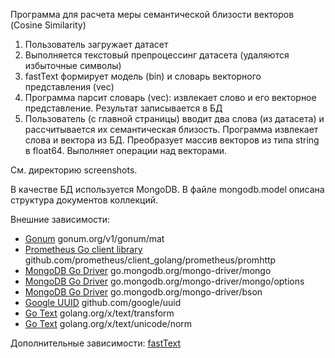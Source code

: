 Программа для расчета меры семантической близости векторов (Cosine Similarity)

1. Пользователь загружает датасет
2. Выполняется текстовый препроцессинг датасета (удаляются избыточные символы)
3. fastText формирует модель (bin) и словарь векторного представления (vec)
4. Программа парсит словарь (vec): извлекает слово и его векторное представление. Результат записывается в БД
5. Пользователь (с главной страницы) вводит два слова (из датасета) и рассчитывается их семантическая близость. Программа извлекает слова и вектора из БД. Преобразует массив векторов из типа string в float64. Выполняет операции над векторами.

См. директорию screenshots.

В качестве БД используется MongoDB.
В файле mongodb.model описана структура документов коллекций.  

Внешние зависимости:
- [Gonum](https://github.com/gonum/gonum) gonum.org/v1/gonum/mat
- [Prometheus Go client library](https://github.com/prometheus/client_golang) github.com/prometheus/client_golang/prometheus/promhttp
- [MongoDB Go Driver](https://github.com/mongodb/mongo-go-driver) go.mongodb.org/mongo-driver/mongo
- [MongoDB Go Driver](https://github.com/mongodb/mongo-go-driver) go.mongodb.org/mongo-driver/mongo/options
- [MongoDB Go Driver](https://github.com/mongodb/mongo-go-driver) go.mongodb.org/mongo-driver/bson
- [Google UUID](https://github.com/google/uuid) github.com/google/uuid
- [Go Text](https://github.com/golang/text) golang.org/x/text/transform
- [Go Text](https://github.com/golang/text) golang.org/x/text/unicode/norm

Дополнительные зависимости:
[fastText](https://fasttext.cc/)
